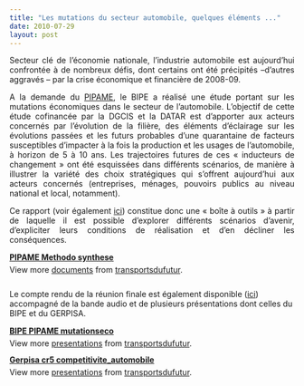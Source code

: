 ```yaml
---
title: "Les mutations du secteur automobile, quelques éléments ..."
date: 2010-07-29
layout: post
---
```


<div style="text-align: justify"><p>Secteur clé de l’économie nationale, l’industrie automobile est aujourd’hui confrontée à de nombreux défis, dont certains ont été précipités –d’autres aggravés – par la crise économique et financière de 2008-09. </p> A la demande du <a href="http://www.industrie.gouv.fr/p3e/etudes/automobile/automobile.php" target="_blank">PIPAME</a>, le BIPE a réalisé une étude portant sur les mutations économiques dans le secteur de l’automobile. L’objectif de cette étude cofinancée par la DGCIS et la DATAR est d’apporter aux acteurs concernés par l’évolution de la filière, des éléments d’éclairage sur les évolutions passées et les futurs probables d’une quarantaine de facteurs susceptibles d’impacter à la fois la production et les usages de l’automobile, à horizon de 5 à 10 ans. Les trajectoires futures de ces « inducteurs de changement » ont été esquissées dans différents scénarios, de manière à illustrer la variété des choix stratégiques qui s’offrent aujourd’hui aux acteurs concernés (entreprises, ménages, pouvoirs publics au niveau national et local, notamment). <br /><p>Ce rapport (voir également <a href="/2010/05/les-mutations-du-secteur-automobile-le-rapport-du-pole-interministeriel-de-prospective.html" target="_blank">ici</a>) constitue donc une « boîte à outils » à partir de laquelle il est possible d’explorer différents scénarios d’avenir, d’expliciter leurs conditions de réalisation et d’en décliner les conséquences.</p>  <p> </p></div>  <!--more-->    <p></p> <div id="__ss_4865162" style="width: 477px"><strong style="margin: 12px 0pt 4px"><a href="http://www.slideshare.net/transportsdufutur/pipame-methodo-synthese" title="PIPAME Methodo synthese">PIPAME Methodo synthese</a></strong><div style="padding: 5px 0pt 12px">View more <a href="http://www.slideshare.net/">documents</a> from <a href="http://www.slideshare.net/transportsdufutur">transportsdufutur</a>.</div></div><p> Le compte rendu de la réunion finale est également disponible (<a href="http://www.industrie.gouv.fr/p3e/seminaires/automobile/cr_inextenso.php" target="_blank">ici</a>) accompagné de la bande audio et de plusieurs présentations dont celles du BIPE et du GERPISA.</p>  <p></p> <div id="__ss_4865181" style="width: 425px"><strong style="margin: 12px 0pt 4px"><a href="http://www.slideshare.net/transportsdufutur/bipe-pipame-mutationseco" title="BIPE PIPAME mutationseco">BIPE PIPAME mutationseco</a></strong><div style="padding: 5px 0pt 12px">View more <a href="http://www.slideshare.net/">presentations</a> from <a href="http://www.slideshare.net/transportsdufutur">transportsdufutur</a>.</div></div>  <div id="__ss_4865428" style="width: 425px"><strong style="margin: 12px 0pt 4px"><a href="http://www.slideshare.net/transportsdufutur/gerpisa-cr5-competitiviteautomobile" title="Gerpisa cr5 competitivite_automobile">Gerpisa cr5 competitivite_automobile</a></strong><div style="padding: 5px 0pt 12px">View more <a href="http://www.slideshare.net/">presentations</a> from <a href="http://www.slideshare.net/transportsdufutur">transportsdufutur</a>.</div></div>